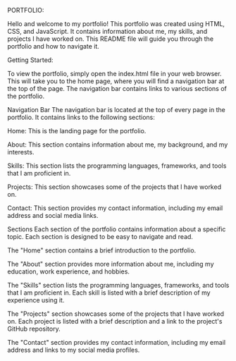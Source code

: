 PORTFOLIO:

Hello and welcome to my portfolio! This portfolio was created using HTML, CSS, and JavaScript. It contains information about me, my skills, and projects I have worked on. This README file will guide you through the portfolio and how to navigate it.

Getting Started:

To view the portfolio, simply open the index.html file in your web browser. This will take you to the home page, where you will find a navigation bar at the top of the page. The navigation bar contains links to various sections of the portfolio.

Navigation Bar
The navigation bar is located at the top of every page in the portfolio. It contains links to the following sections:

Home: This is the landing page for the portfolio.

About: This section contains information about me, my background, and my interests.

Skills: This section lists the programming languages, frameworks, and tools that I am proficient in.

Projects: This section showcases some of the projects that I have worked on.

Contact: This section provides my contact information, including my email address and social media links.

Sections Each section of the portfolio contains information about a specific topic. Each section is designed to be easy to navigate and read.

The "Home" section contains a brief introduction to the portfolio.

The "About" section provides more information about me, including my education, work experience, and hobbies.

The "Skills" section lists the programming languages, frameworks, and tools that I am proficient in. Each skill is listed with a brief description of my experience using it.

The "Projects" section showcases some of the projects that I have worked on. Each project is listed with a brief description and a link to the project's GitHub repository.

The "Contact" section provides my contact information, including my email address and links to my social media profiles.
